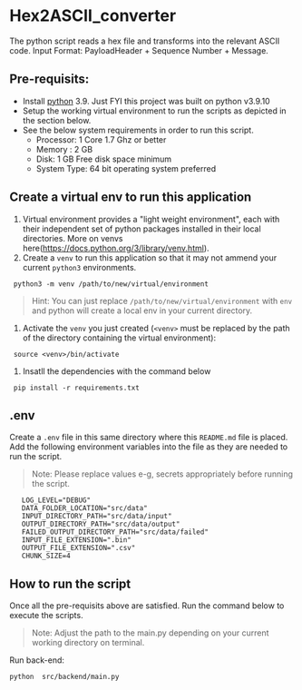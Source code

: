 # Hex2ASCII_converter
The python script reads a hex file and transforms into the relevant ASCII code. Input Format: PayloadHeader + Sequence Number + Message. 


## Pre-requisits:
 - Install [python](https://www.python.org/downloads/) 3.9. Just FYI this project was built on python v3.9.10
 - Setup the working virtual environment to run the scripts as depicted in the section below.
 - See the below system requirements in order to run this script.
    - Processor: 1 Core 1.7 Ghz or better
    - Memory : 2 GB
    - Disk:  1 GB Free disk space minimum
    - System Type: 64 bit operating system preferred

## Create a virtual env to run this application
 1. Virtual environment provides a "light weight environment", each with their independent set of python packages installed in their local directories. More on venvs here(https://docs.python.org/3/library/venv.html).
 1. Create a `venv` to run this application so that it may not ammend your current `python3` environments.
 ```
  python3 -m venv /path/to/new/virtual/environment
 ```
 > Hint: You can just replace `/path/to/new/virtual/environment` with `env` and python will create a local env in your current directory.
 1. Activate the `venv` you just created (`<venv>` must be replaced by the path of the directory containing the virtual environment):
 ```
  source <venv>/bin/activate
 ```
 1. Insatll the dependencies with the command below

 ```
  pip install -r requirements.txt
 ```

 ## .env
 Create a `.env` file in this same directory where this `README.md` file is placed. Add the following environment variables into the file as they are needed to run the script.
 > Note: Please replace values e-g, secrets appropriately before running the script.
 ```
    LOG_LEVEL="DEBUG"
    DATA_FOLDER_LOCATION="src/data"
    INPUT_DIRECTORY_PATH="src/data/input"
    OUTPUT_DIRECTORY_PATH="src/data/output"
    FAILED_OUTPUT_DIRECTORY_PATH="src/data/failed"
    INPUT_FILE_EXTENSION=".bin"
    OUTPUT_FILE_EXTENSION=".csv"
    CHUNK_SIZE=4
 ```

 ## How to run the script
 Once all the pre-requisits above are satisfied. Run the command below to execute the scripts.
 > Note: Adjust the path to the main.py depending on your current working directory on terminal.

 Run back-end:
 ```
 python  src/backend/main.py
 ```
